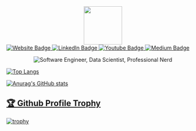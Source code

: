 <div id="header" align="center">
  <img src="https://media.giphy.com/media/M9gbBd9nbDrOTu1Mqx/giphy.gif" width="100"/>
</div>
<div id="badges">
  <a href="https://www.christopherluu.com">
    <img src="https://img.shields.io/badge/website-000000?style=for-the-badge&logo=About.me&logoColor=white" alt="Website Badge"/>
  </a>
  <a href="www.linkedin.com/in/christopher-luu-542691149">
    <img src="https://img.shields.io/badge/LinkedIn-blue?style=for-the-badge&logo=linkedin&logoColor=white" alt="LinkedIn Badge"/>
  </a>
  <a href="https://www.youtube.com/@chris_codes">
    <img src="https://img.shields.io/badge/YouTube-red?style=for-the-badge&logo=youtube&logoColor=white" alt="Youtube Badge"/>
  </a>
  <a href="https://medium.com/@cluu.codes1337">
    <img src="https://img.shields.io/badge/Medium-12100E?style=for-the-badge&logo=medium&logoColor=white" alt="Medium Badge"/>
  </a>
</div>

<p align="center">
<img src="https://readme-typing-svg.herokuapp.com?font=monospace&color=00ffd2&size=25&center=true&vCenter=true&lines=Software+Engineer;Data+Scientist;Professional+Nerd" alt="Software Engineer, Data Scientist, Professional Nerd">
</p>

[![Top Langs](https://github-readme-stats.vercel.app/api/top-langs/?username=christopher-luu97&layout=compact&hide=jupyter%20notebook&theme=monokai)](https://github.com/anuraghazra/github-readme-stats)


<div>
  
  [![Anurag's GitHub stats](https://github-readme-stats.vercel.app/api?username=christopher-luu97&show_icons=true&theme=monokai&hide=contribs,prs,issues&rank_icon=github)](https://github.com/anuraghazra/github-readme-stats)

<a href="https://github.com/ryo-ma/github-profile-trophy"><h2>🏆 Github Profile Trophy</h2></a>
[![trophy](https://github-profile-trophy.vercel.app/?username=christopher-luu97&theme=monokai&title=Joined2020,Commits,Experience,Repositories,Stars,Followers)](https://github.com/ryo-ma/github-profile-trophy)

</div>
